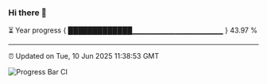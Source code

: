 ### Hi there 👋

⏳ Year progress { █████████████▁▁▁▁▁▁▁▁▁▁▁▁▁▁▁▁▁ } 43.97 %

---

⏰ Updated on Tue, 10 Jun 2025 11:38:53 GMT

![Progress Bar CI](https://github.com/IshwaranRudhara/GIT-ACTION/workflows/Progress%20Bar%20CI/badge.svg)
